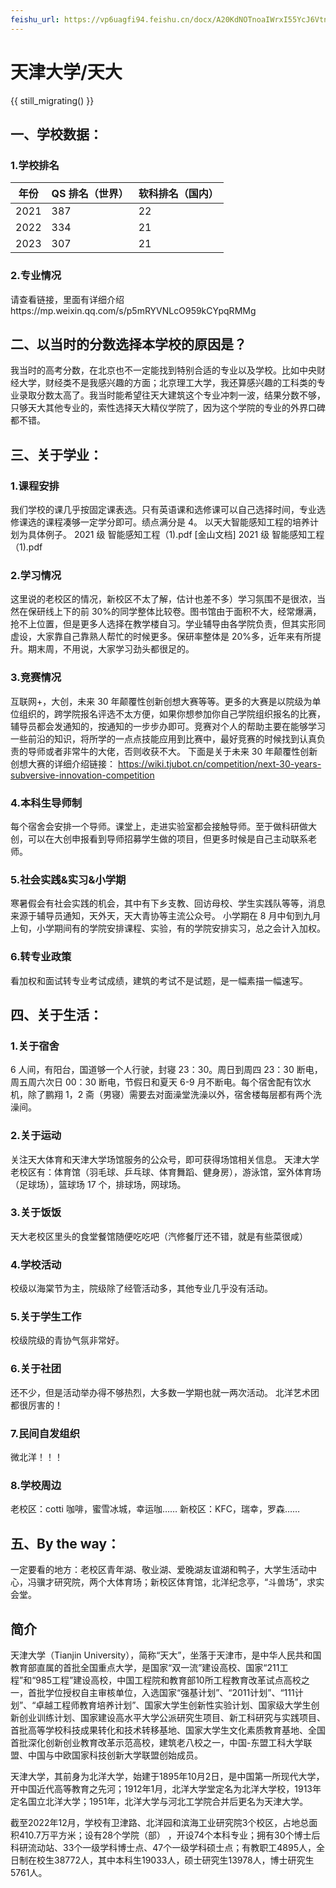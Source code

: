 ```yaml
---
feishu_url: https://vp6uagfi94.feishu.cn/docx/A20KdNOTnoaIWrxI55YcJ6Vtned
---
```


# 天津大学/天大

{{ still_migrating() }}

## 一、学校数据：

### 1.学校排名

| 年份 | QS 排名（世界） | 软科排名（国内） |
| ---- | --------------- | ---------------- |
| 2021 | 387             | 22               |
| 2022 | 334             | 21               |
| 2023 | 307             | 21               |

### 2.专业情况

请查看链接，里面有详细介绍https://mp.weixin.qq.com/s/p5mRYVNLcO959kCYpqRMMg

## 二、以当时的分数选择本学校的原因是？

我当时的高考分数，在北京也不一定能找到特别合适的专业以及学校。比如中央财经大学，财经类不是我感兴趣的方面；北京理工大学，我还算感兴趣的工科类的专业录取分数太高了。我当时能希望往天大建筑这个专业冲刺一波，结果分数不够，只够天大其他专业的，索性选择天大精仪学院了，因为这个学院的专业的外界口碑都不错。

## 三、关于学业：

### 1.课程安排

我们学校的课几乎按固定课表选。只有英语课和选修课可以自己选择时间，专业选修课选的课程凑够一定学分即可。绩点满分是 4。
以天大智能感知工程的培养计划为具体例子。
2021 级 智能感知工程（1).pdf [金山文档] 2021 级 智能感知工程（1).pdf

### 2.学习情况

这里说的老校区的情况，新校区不太了解，估计也差不多）学习氛围不是很浓，当然在保研线上下的前 30%的同学整体比较卷。图书馆由于面积不大，经常爆满，抢不上位置，但是更多人选择在教学楼自习。学业辅导由各学院负责，但其实形同虚设，大家靠自己靠熟人帮忙的时候更多。保研率整体是 20%多，近年来有所提升。期末周，不用说，大家学习劲头都很足的。

### 3.竞赛情况

互联网+，大创，未来 30 年颠覆性创新创想大赛等等。更多的大赛是以院级为单位组织的，跨学院报名评选不太方便，如果你想参加你自己学院组织报名的比赛，辅导员都会发通知的，按通知的一步步办即可。竞赛对个人的帮助主要在能够学习一些前沿的知识，将所学的一点点技能应用到比赛中，最好竞赛的时候找到认真负责的导师或者非常牛的大佬，否则收获不大。
下面是关于未来 30 年颠覆性创新创想大赛的详细介绍链接：
https://wiki.tjubot.cn/competition/next-30-years-subversive-innovation-competition

### 4.本科生导师制

每个宿舍会安排一个导师。课堂上，走进实验室都会接触导师。至于做科研做大创，可以在大创申报看到导师招募学生做的项目，但更多时候是自己主动联系老师。

### 5.社会实践&实习&小学期

寒暑假会有社会实践的机会，其中有下乡支教、回访母校、学生实践队等等，消息来源于辅导员通知，天外天，天大青协等主流公众号。
小学期在 8 月中旬到九月上旬，小学期间有的学院安排课程、实验，有的学院安排实习，总之会计入加权。

### 6.转专业政策

看加权和面试转专业考试成绩，建筑的考试不是试题，是一幅素描一幅速写。

## 四、关于生活：

### 1.关于宿舍

6 人间，有阳台，国道够一个人行驶，封寝 23：30。周日到周四 23：30 断电，周五周六次日 00：30 断电，节假日和夏天 6-9 月不断电。每个宿舍配有饮水机，除了鹏翔 1，2 斋（男寝）需要去对面澡堂洗澡以外，宿舍楼每层都有两个洗澡间。

### 2.关于运动

关注天大体育和天津大学场馆服务的公众号，即可获得场馆相关信息。
天津大学老校区有：体育馆（羽毛球、乒乓球、体育舞蹈、健身房），游泳馆，室外体育场（足球场），篮球场 17 个，排球场，网球场。

### 3.关于饭饭

天大老校区里头的食堂餐馆随便吃吃吧（汽修餐厅还不错，就是有些菜很咸）

### 4.学校活动

校级以海棠节为主，院级除了经管活动多，其他专业几乎没有活动。

### 5.关于学生工作

校级院级的青协气氛非常好。

### 6.关于社团

还不少，但是活动举办得不够热烈，大多数一学期也就一两次活动。
北洋艺术团都很厉害的！

### 7.民间自发组织

微北洋！！！

### 8.学校周边

老校区：cotti 咖啡，蜜雪冰城，幸运咖……
新校区：KFC，瑞幸，罗森……

## 五、By the way：

一定要看的地方：老校区青年湖、敬业湖、爱晚湖友谊湖和鸭子，大学生活动中心，冯骥才研究院，两个大体育场；新校区体育馆，北洋纪念亭，“斗兽场”，求实会堂。

## 简介
天津大学（Tianjin University），简称“天大”，坐落于天津市，是中华人民共和国教育部直属的首批全国重点大学，是国家“双一流”建设高校、国家“211工程”和“985工程”建设高校，中国工程院和教育部10所工程教育改革试点高校之一，首批学位授权自主审核单位，入选国家“强基计划”、“2011计划”、“111计划”、“卓越工程师教育培养计划”、国家大学生创新性实验计划、国家级大学生创新创业训练计划、国家建设高水平大学公派研究生项目、新工科研究与实践项目、首批高等学校科技成果转化和技术转移基地、国家大学生文化素质教育基地、全国首批深化创新创业教育改革示范高校，建筑老八校之一，中国-东盟工科大学联盟、中国与中欧国家科技创新大学联盟创始成员。

天津大学，其前身为北洋大学，始建于1895年10月2日，是中国第一所现代大学，开中国近代高等教育之先河；1912年1月，北洋大学堂定名为北洋大学校，1913年定名国立北洋大学；1951年，北洋大学与河北工学院合并后更名为天津大学。

截至2022年12月，学校有卫津路、北洋园和滨海工业研究院3个校区，占地总面积410.7万平方米；设有28个学院（部）  ，开设74个本科专业；拥有30个博士后科研流动站、33个一级学科博士点、47个一级学科硕士点；有教职工4895人，全日制在校生38772人，其中本科生19033人，硕士研究生13978人，博士研究生5761人。
